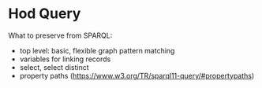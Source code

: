 # Hod Query

What to preserve from SPARQL:
- top level: basic, flexible graph pattern matching
- variables for linking records
- select, select distinct
- property paths (https://www.w3.org/TR/sparql11-query/#propertypaths)

